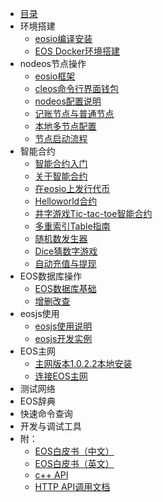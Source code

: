 * [目录](README.md)
* 环境搭建
    * [eosio编译安装](eos_compile_install.md)
    * [EOS Docker环境搭建](EOSDocker.md)
* nodeos节点操作
    * [eosio框架](eosio_framework.md)
    * [cleos命令行界面钱包](eos_command_line_wallet.md)
    * [nodeos配置说明](nodeos_config.md)
    * [记账节点与普通节点](block_producer_non_producer.md)
    * [本地多节点配置](eos_multi_node.md)
    * [节点启动流程](bios_boot_sequence.md)
* 智能合约
    * [智能合约入门](smart_contract_start.md)
    * [关于智能合约](about_smart_contract.md)
    * [在eosio上发行代币](token_exchange_msig.md)
    * [Helloworld合约](Helloworld_contract.md)
    * [井字游戏Tic-tac-toe智能合约](tic-tac-toe_game.md)
    * [多重索引Table指南](multi_index_table.md)
    * [随机数发生器](randomization.md)
    * [Dice猜数字游戏](dice_contract.md)
    * [自动充值与提现](exchange_deposit_withdrawal.md)
* EOS数据库操作
    * [EOS数据库基础](eos_database_base.md)
    * [增删改查](eos_db_demo.md)
* eosjs使用
    * [eosjs使用说明](eosjs_tutorial.md)
    * [eosjs开发实例](eosjs_dapp.md)
* EOS主网
    * [主网版本1.0.2.2本地安装](mainnet-1.0.2.2_setup.md)
    * [连接EOS主网](eos_mainnet_connect.md)
* 测试网络
* EOS辞典
* 快速命令查询
* 开发与调试工具
* 附：
    * [EOS白皮书（中文）](eos_whitepaper_cn.md)
    * [EOS白皮书（英文）](eos_whitepaper_en.md)
    * [c++ API](cpp_api.md)
    * [HTTP API调用文档](http_api_doc.md)
